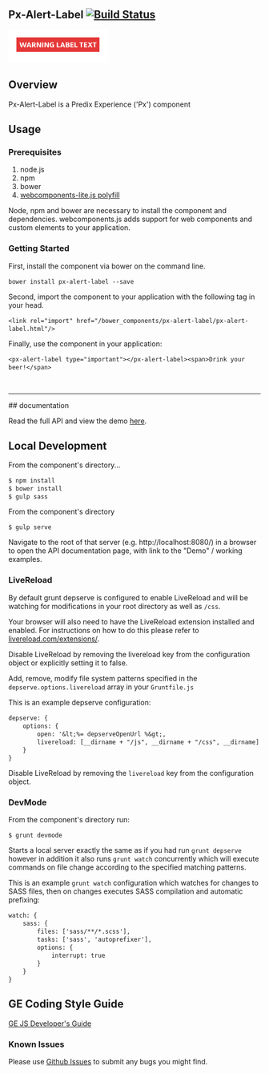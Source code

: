 Px-Alert-Label [![Build Status](https://travis-ci.org/PredixDev/px-alert-label.svg?branch=master)](https://travis-ci.org/PredixDev/px-alert-label)
-----------------------------------------------
[![px-alert-label demo](px-alert-label.png?raw=true)](https://github.com/PredixDev/px-alert-label)

## Overview

Px-Alert-Label is a Predix Experience ('Px') component

## Usage

### Prerequisites
1. node.js
2. npm
3. bower
4. [webcomponents-lite.js polyfill](https://github.com/webcomponents/webcomponentsjs)

Node, npm and bower are necessary to install the component and dependencies. webcomponents.js adds support for web components and custom elements to your application.

### Getting Started

First, install the component via bower on the command line.

```
bower install px-alert-label --save
```

Second, import the component to your application with the following tag in your head.

```
<link rel="import" href="/bower_components/px-alert-label/px-alert-label.html"/>
```

Finally, use the component in your application:

```
<px-alert-label type="important"></px-alert-label><span>Drink your beer!</span>
```

<br />
<hr />
## documentation

Read the full API and view the demo [here](https://predixdev.github.io/px-alert-label).

## Local Development

From the component's directory...

```
$ npm install
$ bower install
$ gulp sass
```

From the component's directory

```
$ gulp serve
```

Navigate to the root of that server (e.g. http://localhost:8080/) in a browser to open the API documentation page, with link to the "Demo" / working examples.

### LiveReload

By default grunt depserve is configured to enable LiveReload and will be watching for modifications in your root directory as well as `/css`.

Your browser will also need to have the LiveReload extension installed and enabled. For instructions on how to do this please refer to [livereload.com/extensions/](http://livereload.com/extensions/).

Disable LiveReload by removing the livereload key from the configuration object or explicitly setting it to false.

Add, remove, modify file system patterns specified in the `depserve.options.livereload` array in your `Gruntfile.js`

This is an example depserve configuration:

```
depserve: {
    options: {
        open: '&lt;%= depserveOpenUrl %&gt;,
        livereload: [__dirname + "/js", __dirname + "/css", __dirname]
    }
}
```

Disable LiveReload by removing the `livereload` key from the configuration object.

### DevMode

From the component's directory run:

```
$ grunt devmode
```

Starts a local server exactly the same as if you had run `grunt depserve` however in addition it also runs `grunt watch` concurrently which will execute commands on file change according to the specified matching patterns.

This is an example `grunt watch` configuration which watches for changes to SASS files, then on changes executes SASS compilation and automatic prefixing:

```
watch: {
    sass: {
        files: ['sass/**/*.scss'],
        tasks: ['sass', 'autoprefixer'],
        options: {
            interrupt: true
        }
    }
}
```

GE Coding Style Guide
---------------------

[GE JS Developer's Guide](https://github.com/GeneralElectric/javascript)


### Known Issues
Please use [Github Issues](https://github.com/PredixDev/px-alert-label/issues) to submit any bugs you might find.
